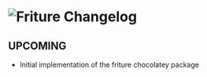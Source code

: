 # ![Friture Changelog](https://img.shields.io/badge/Friture-Package%20Changelog-blue.svg?style=for-the-badge)

## UPCOMING
- Initial implementation of the friture chocolatey package